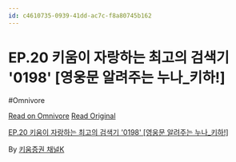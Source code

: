 ```yaml
---
id: c4610735-0939-41dd-ac7c-f8a80745b162
---
```


# EP.20 키움이 자랑하는 최고의 검색기 '0198' [영웅문 알려주는 누나_키하!]
#Omnivore
 
[Read on Omnivore](https://omnivore.app/me/https-youtube-com-watch-v-pn-9-b-qc-oz-2-lc-19028052e5d)
[Read Original](https://youtube.com/watch?v=pn9bQcOz2Lc)
 
[EP.20 키움이 자랑하는 최고의 검색기 '0198' \[영웅문 알려주는 누나\_키하!\]](https://youtube.com/watch?v=pn9bQcOz2Lc)

By [키움증권 채널K](https://www.youtube.com/@kiwoomchk)